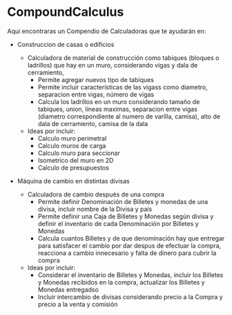 # CompoundCalculus
Aqui encontraras un Compendio de Calculadoras que te ayudarán en:

- Construccion de casas o edificios
  + Calculadora de material de construcción como tabiques (bloques o ladrillos) que hay en un muro, considerando vigas y dala de cerramiento,
    * Permite agregar nuevos tipo de tabiques
    * Permite incluir características de las vigass como diametro, separacion entre vigas, número de vigas
    * Calcula los ladrillos en un muro considerando tamaño de tabiques, union, lineas maximas, separacion entre vigas (diametro correspondiente
      al numero de varilla, camisa), alto de dala de cerramiento, camisa de la dala
  + Ideas por incluir:
    * Calculo muro perimetral
    * Calculo muros de carga
    * Calculo muro para seccionar
    * Isometrico del muro en 2D
    * Calculo de presupuestos

- Máquina de cambio en distintas divisas
  + Calculadora de cambio después de una compra
    * Permite definir Denominación de Billetes y monedas de una divisa, incluir nombre de la Divisa y país
    * Permite definir una Caja de Billetes y Monedas según divisa y definir el inventario de cada Denominación por Billetes y Monedas
    * Calcula cuantos Billetes y de que denominación hay que entregar para satisfacer el cambio por dar despus de efectuar la compra, reacciona a cambio innecesario y falta de dinero para cubrir la compra
  + Ideas por incluir:
    * Considerar el inventario de Billetes y Monedas, incluir los Billetes y Monedas recibidos en la compra, actualizar los Billetes y Monedas entregadso
    * Incluir intercambio de divisas considerando precio a la Compra y precio a la venta y comisión
